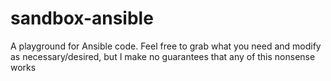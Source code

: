 # sandbox-ansible

A playground for Ansible code. Feel free to grab what you need and modify as necessary/desired, but I make no guarantees that any of this nonsense works
